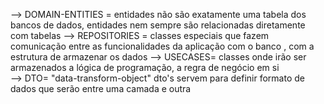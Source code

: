 --> DOMAIN-ENTITIES = entidades não são exatamente uma tabela dos bancos de dados, entidades nem sempre são relacionadas diretamente com  tabelas 
--> REPOSITORIES = classes especiais que fazem comunicação entre as funcionalidades da aplicação com o banco , com a estrutura de armazenar os dados
--> USECASES= classes onde irão ser armazenados a lógica de programação, a regra de negócio em si  
--> DTO= "data-transform-object" dto's servem para definir formato de dados que serão entre uma camada e outra





















